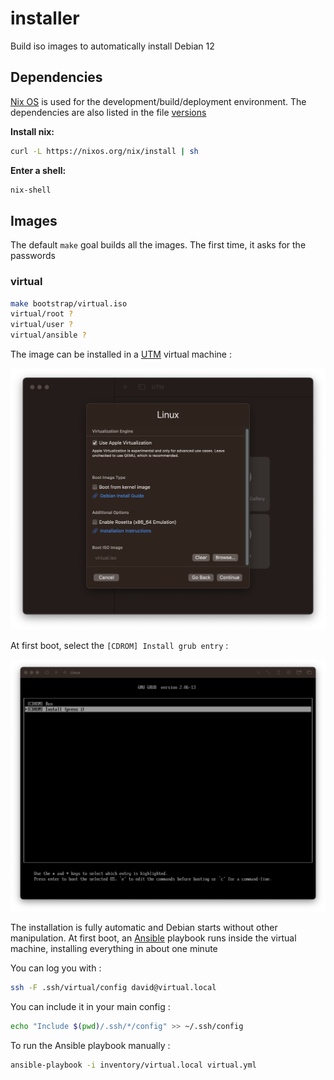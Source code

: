 # installer

Build iso images to automatically install Debian 12

## Dependencies

[Nix OS](https://nixos.org/) is used for the development/build/deployment environment. The dependencies are also listed in the file [versions](versions)

**Install nix:**

```sh
curl -L https://nixos.org/nix/install | sh
```

**Enter a shell:**

```sh
nix-shell
```

## Images

The default `make` goal builds all the images. The first time, it asks for the passwords

### virtual

```sh
make bootstrap/virtual.iso
virtual/root ?
virtual/user ?
virtual/ansible ?
```

The image can be installed in a [UTM](https://mac.getutm.app) virtual machine :

![utm](doc/utm.png)

At first boot, select the `[CDROM] Install grub entry` :

![grub](doc/grub.png)

The installation is fully automatic and Debian starts without other manipulation. At first boot, an [Ansible](https://docs.ansible.com) playbook runs inside the virtual machine, installing everything in about one minute

You can log you with :

```sh
ssh -F .ssh/virtual/config david@virtual.local
```

You can include it in your main config :

```sh
echo "Include $(pwd)/.ssh/*/config" >> ~/.ssh/config
```

To run the Ansible playbook manually :

```sh
ansible-playbook -i inventory/virtual.local virtual.yml
```
